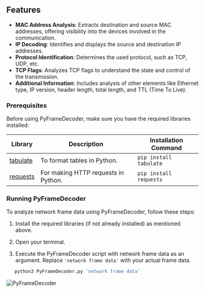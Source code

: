 ## Features

- **MAC Address Analysis**: Extracts destination and source MAC addresses, offering visibility into the devices involved in the communication.
- **IP Decoding**: Identifies and displays the source and destination IP addresses.
- **Protocol Identification**: Determines the used protocol, such as TCP, UDP, etc.
- **TCP Flags**: Analyzes TCP flags to understand the state and control of the transmission.
- **Additional Information**: Includes analysis of other elements like Ethernet type, IP version, header length, total length, and TTL (Time To Live).

### Prerequisites

Before using PyFrameDecoder, make sure you have the required libraries installed:

| Library              | Description                                   | Installation Command         |
|----------------------|-----------------------------------------------|-----------------------------|
| [tabulate](https://pypi.org/project/tabulate/)   | To format tables in Python.                  | `pip install tabulate`      |
| [requests](https://pypi.org/project/requests/)   | For making HTTP requests in Python.          | `pip install requests`      |

### Running PyFrameDecoder

To analyze network frame data using PyFrameDecoder, follow these steps:

1. Install the required libraries (if not already installed) as mentioned above.

2. Open your terminal.

3. Execute the PyFrameDecoder script with network frame data as an argument. Replace `'network frame data'` with your actual frame data.

```bash
   python3 PyFrameDecoder.py 'network frame data'
```

![PyFrameDecoder](https://img001.prntscr.com/file/img001/JlHhd7X1Q_ay5K8Rzwx4mA.png)
